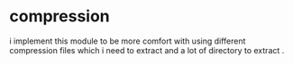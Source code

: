 # compression
i implement this module to be more comfort with using different compression files which i need to extract and a lot of directory to extract .
